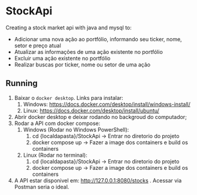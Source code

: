 # StockApi
Creating a stock market api with java and mysql to:

- Adicionar uma nova ação ao portfólio, informando seu ticker, nome, setor e preço atual 
- Atualizar as informações de uma ação existente no portfólio 
- Excluir uma ação existente no portfólio 
- Realizar buscas por ticker, nome ou setor de uma ação

## Running

1. Baixar o `docker desktop`. Links para instalar:
   1. Windows: https://docs.docker.com/desktop/install/windows-install/
   2. Linux: https://docs.docker.com/desktop/install/ubuntu/
2. Abrir docker desktop e deixar rodando no backgroud do computador;
3. Rodar a API com docker compose:
   1. Windows (Rodar no Windows PowerShell): 
      1. cd {localdapasta}/StockApi                            -> Entrar no diretorio do projeto
      2. docker compose up                                     -> Fazer a image dos containers e build os containers
   2. Linux (Rodar no terminal):
      1. cd {localdapasta}/StockApi                            -> Entrar no diretorio do projeto
      2. docker compose up                                     -> Fazer a image dos containers e build os containers
4. A API estar disponivel em: http://127.0.0.1:8080/stocks . Acessar via Postman seria o ideal.

